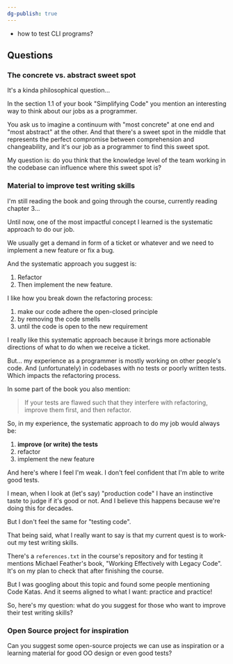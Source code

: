 ```yaml
---
dg-publish: true
---
```

- how to test CLI programs?


## Questions

### The concrete vs. abstract sweet spot

It's a kinda philosophical question...

In the section 1.1 of your book "Simplifying Code" you mention an interesting way to think about our jobs as a programmer.

You ask us to imagine a continuum with "most concrete" at one end and "most abstract" at the other. And that there's a sweet spot in the middle that represents the perfect compromise between comprehension and changeability, and it's our job as a programmer to find this sweet spot.

My question is: do you think that the knowledge level of the team working in the codebase can influence where this sweet spot is?



### Material to improve test writing skills

I'm still reading the book and going through the course, currently reading chapter 3...

Until now, one of the most impactful concept I learned is the systematic approach to do our job.

We usually get a demand in form of a ticket or whatever and we need to implement a new feature or fix a bug.

And the systematic approach you suggest is:

1. Refactor
2. Then implement the new feature.

I like how you break down the refactoring process:

1. make our code adhere the open-closed principle
2. by removing the code smells
3. until the code is open to the new requirement

I really like this systematic approach because it brings more actionable directions of what to do when we receive a ticket.

But... my experience as a programmer is mostly working on other people's code. And (unfortunately) in codebases with no tests or poorly written tests. Which impacts the refactoring process.

In some part of the book you also mention:

> If your tests are flawed such that they interfere with refactoring, improve them first, and then refactor.

So, in my experience, the systematic approach to do my job would always be:

1. **improve (or write) the tests**
2. refactor
3. implement the new feature

And here's where I feel I'm weak. I don't feel confident that I'm able to write good tests.

I mean, when I look at (let's say) "production code" I have an instinctive taste to judge if it's good or not. And I believe this happens because we're doing this for decades.

But I don't feel the same for "testing code".

That being said, what I really want to say is that my current quest is to work-out my test writing skills.

There's a `references.txt` in the course's repository and for testing it mentions Michael Feather's book, "Working Effectively with Legacy Code". It's on my plan to check that after finishing the course.

But I was googling about this topic and found some people mentioning Code Katas. And it seems aligned to what I want: practice and practice!

So, here's my question: what do you suggest for those who want to improve their test writing skills?



### Open Source project for inspiration

Can you suggest some open-source projects we can use as inspiration or a learning material for good OO design or even good tests?